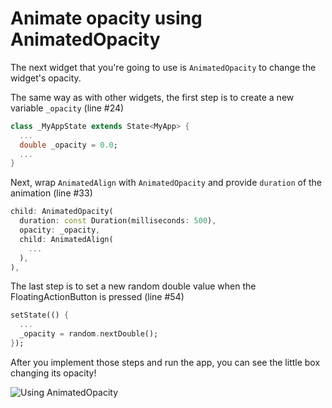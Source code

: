 # Animate opacity using AnimatedOpacity

The next widget that you're going to use is `AnimatedOpacity` to change the 
widget's opacity. 

The same way as with other widgets, the first step is to create a new 
variable `_opacity` (line #24)

```dart
class _MyAppState extends State<MyApp> {
  ...
  double _opacity = 0.0;
  ...
}
```

Next, wrap `AnimatedAlign` with `AnimatedOpacity` and provide `duration` of 
the animation (line #33)


```dart
child: AnimatedOpacity(
  duration: const Duration(milliseconds: 500),
  opacity: _opacity,
  child: AnimatedAlign(
    ...
  ),
),
```

The last step is to set a new random double value when the 
FloatingActionButton is pressed (line #54)

```dart
setState(() {
  ...
  _opacity = random.nextDouble();
});
```

After you implement those steps and run the app, you can see the little box 
changing its opacity!

![Using AnimatedOpacity](https://github.com/pszklarska/flutter_animations_workshop/raw/main/assets/screen04.gif?raw=true)